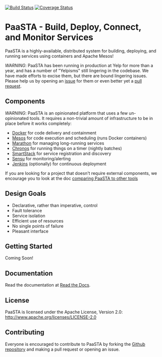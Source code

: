 [![Build Status](https://travis-ci.org/Yelp/paasta.svg?branch=master)](https://travis-ci.org/Yelp/paasta)
[![Coverage Status](https://coveralls.io/repos/Yelp/paasta/badge.svg)](https://coveralls.io/r/Yelp/paasta)

# PaaSTA - Build, Deploy, Connect, and Monitor Services

PaaSTA is a highly-available, distributed system for building, deploying, and
running services using containers and Apache Mesos!

*WARNING*: PaaSTA has been running in production at Yelp for more than a year,
and has a number of "Yelpisms" still lingering in the codebase. We have made
efforts to excise them, but there are bound lingering issues. Please help us
by opening an [issue](https://github.com/Yelp/paasta/issues/new) for them or
even better yet a [pull request](https://github.com/Yelp/paasta/pulls).

## Components

*WARNING*: PaaSTA is an opinionated platform that uses a few un-opinionated
tools. It requires a non-trivial amount of infrastructure to be in place
before it works completely:

 * [Docker](http://www.docker.com/) for code delivery and containment
 * [Mesos](http://mesos.apache.org/) for code execution and scheduling (runs Docker containers)
 * [Marathon](https://mesosphere.github.io/marathon/) for managing long-running services
 * [Chronos](https://mesos.github.io/chronos/) for running things on a timer (nightly batches)
 * [SmartStack](http://nerds.airbnb.com/smartstack-service-discovery-cloud/) for service registration and discovery
 * [Sensu](https://sensuapp.org/) for monitoring/alerting
 * [Jenkins](https://jenkins-ci.org/) (optionally) for continuous deployment

If you are looking for a project that doesn't require external components, we encourage you
to look at the doc [comparing PaaSTA to other tools](https://github.com/Yelp/paasta/blob/master/comparison.md)

## Design Goals

 * Declarative, rather than imperative, control
 * Fault tolerance
 * Service isolation
 * Efficient use of resources
 * No single points of failure
 * Pleasant interface


## Getting Started

Coming Soon!


## Documentation

Read the documentation at [Read the Docs](http://paasta.readthedocs.org/en/latest/).


## License

PaaSTA is licensed under the Apache License, Version 2.0: http://www.apache.org/licenses/LICENSE-2.0


## Contributing

Everyone is encouraged to contribute to PaaSTA by forking the
[Github repository](http://github.com/Yelp/PaaSTA) and making a pull request or
opening an issue.

